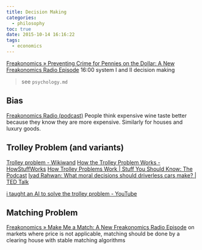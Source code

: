 ```yaml
---
title: Decision Making
categories:
  - philosophy
toc: true
date: 2015-10-14 16:16:22
tags:
  - economics
---
```


[Freakonomics » Preventing Crime for Pennies on the Dollar: A New Freakonomics Radio Episode](http://freakonomics.com/2015/09/10/preventing-crime-for-pennies-on-the-dollar/)
16:00 system I and II decision making

> see `psychology.md`

## Bias

[Freakonomics Radio (podcast)](https://player.fm/series/freakonomics-radio)
People think expensive wine taste better because they know they are more expensive. Similarly for houses and luxury goods.

## Trolley Problem (and variants)

[Trolley problem - Wikiwand](http://www.wikiwand.com/en/Trolley_problem)
[How the Trolley Problem Works - HowStuffWorks](http://people.howstuffworks.com/trolley-problem.htm)
[How Trolley Problems Work | Stuff You Should Know: The Podcast](http://www.stuffyoushouldknow.com/podcasts/how-trolley-problems-work/)
[Iyad Rahwan: What moral decisions should driverless cars make? | TED Talk](https://www.ted.com/talks/iyad_rahwan_what_moral_decisions_should_driverless_cars_make/transcript?language=en)

[i taught an AI to solve the trolley problem - YouTube](https://www.youtube.com/watch?v=181Nj060xMQ)

## Matching Problem

[Freakonomics » Make Me a Match: A New Freakonomics Radio Episode](http://freakonomics.com/2015/06/17/make-me-a-match-a-new-freakonomics-radio-episode/)
on markets where price is not applicable, matching should be done by a clearing house with stable matching algorithms
